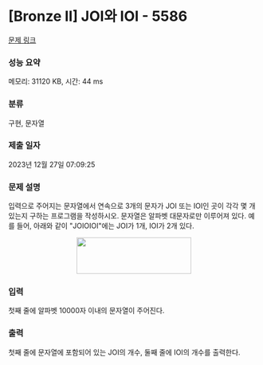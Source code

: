 # [Bronze II] JOI와 IOI - 5586 

[문제 링크](https://www.acmicpc.net/problem/5586) 

### 성능 요약

메모리: 31120 KB, 시간: 44 ms

### 분류

구현, 문자열

### 제출 일자

2023년 12월 27일 07:09:25

### 문제 설명

<p>입력으로 주어지는 문자열에서 연속으로 3개의 문자가 JOI 또는 IOI인 곳이 각각 몇 개 있는지 구하는 프로그램을 작성하시오. 문자열은 알파벳 대문자로만 이루어져 있다. 예를 들어, 아래와 같이 "JOIOIOI"에는 JOI가 1개, IOI가 2개 있다.</p>

<p style="text-align: center;"><img alt="" src="https://www.acmicpc.net/upload/images/joioioi.png" style="width: 230px; height: 73px;"></p>

### 입력 

 <p>첫째 줄에 알파벳 10000자 이내의 문자열이 주어진다. </p>

### 출력 

 <p>첫째 줄에 문자열에 포함되어 있는 JOI의 개수, 둘째 줄에 IOI의 개수를 출력한다.</p>

